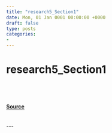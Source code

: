 ```yaml
---
title: "research5_Section1"
date: Mon, 01 Jan 0001 00:00:00 +0000
draft: false
type: posts
categories: 
- 
---
```

# research5_Section1

<br/>

<br/>


#### [Source](https://johnjhacking.com/research/5/)

<br/>
---
